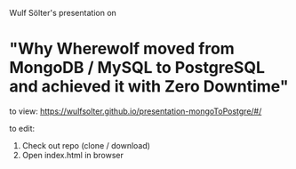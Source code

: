 Wulf Sölter's presentation on

# "Why Wherewolf moved from MongoDB / MySQL to PostgreSQL and achieved it with Zero Downtime"

to view: https://wulfsolter.github.io/presentation-mongoToPostgre/#/

to edit:
1. Check out repo (clone / download)
2. Open index.html in browser
